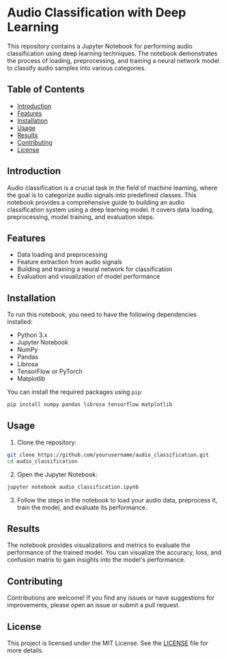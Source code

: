 # Audio Classification with Deep Learning

This repository contains a Jupyter Notebook for performing audio classification using deep learning techniques. The notebook demonstrates the process of loading, preprocessing, and training a neural network model to classify audio samples into various categories.

## Table of Contents
- [Introduction](#introduction)
- [Features](#features)
- [Installation](#installation)
- [Usage](#usage)
- [Results](#results)
- [Contributing](#contributing)
- [License](#license)

## Introduction
Audio classification is a crucial task in the field of machine learning, where the goal is to categorize audio signals into predefined classes. This notebook provides a comprehensive guide to building an audio classification system using a deep learning model. It covers data loading, preprocessing, model training, and evaluation steps.

## Features
- Data loading and preprocessing
- Feature extraction from audio signals
- Building and training a neural network for classification
- Evaluation and visualization of model performance

## Installation
To run this notebook, you need to have the following dependencies installed:

- Python 3.x
- Jupyter Notebook
- NumPy
- Pandas
- Librosa
- TensorFlow or PyTorch
- Matplotlib

You can install the required packages using `pip`:
```bash
pip install numpy pandas librosa tensorflow matplotlib
```

## Usage
1. Clone the repository:
```bash
git clone https://github.com/yourusername/audio_classification.git
cd audio_classification
```

2. Open the Jupyter Notebook:
```bash
jupyter notebook audio_classification.ipynb
```

3. Follow the steps in the notebook to load your audio data, preprocess it, train the model, and evaluate its performance.

## Results
The notebook provides visualizations and metrics to evaluate the performance of the trained model. You can visualize the accuracy, loss, and confusion matrix to gain insights into the model's performance.

## Contributing
Contributions are welcome! If you find any issues or have suggestions for improvements, please open an issue or submit a pull request.

## License
This project is licensed under the MIT License. See the [LICENSE](LICENSE) file for more details.
